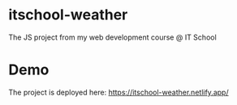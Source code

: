 # itschool-weather
The JS project from my web development course @ IT School

# Demo
The project is deployed here: https://itschool-weather.netlify.app/
